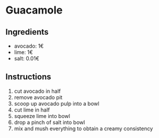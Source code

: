 # Guacamole
## Ingredients
* avocado: 1€
* lime: 1€
* salt: 0.01€
## Instructions
1. cut avocado in half
2. remove avocado pit
3. scoop up avocado pulp into a bowl
4. cut lime in half
5. squeeze lime into bowl
6. drop a pinch of salt into bowl
4. mix and mush everything to obtain a creamy consistency 
